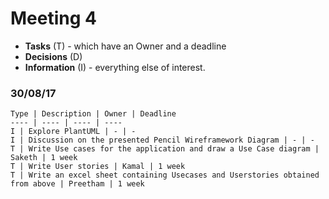 # Meeting 4

* **Tasks** (T) - which have an Owner and a deadline
* **Decisions** (D)
* **Information** (I) - everything else of interest.


### 30/08/17

	Type | Description | Owner | Deadline
	---- | ---- | ---- | ----
	I | Explore PlantUML | - | -
	I | Discussion on the presented Pencil Wireframework Diagram | - | -
	T | Write Use cases for the application and draw a Use Case diagram | Saketh | 1 week
	T | Write User stories | Kamal | 1 week
	T | Write an excel sheet containing Usecases and Userstories obtained from above | Preetham | 1 week
